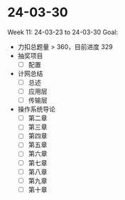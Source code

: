 # 24-03-30
Week 11: 24-03-23 to 24-03-30
Goal:
- 力扣总题量 > 360，目前进度 329
- 抽奖项目
  - [ ] 配置
- 计网总结
  - [ ] 总述
  - [ ] 应用层
  - [ ] 传输层
- 操作系统导论
  - [ ] 第二章
  - [ ] 第三章
  - [ ] 第四章
  - [ ] 第五章
  - [ ] 第六章
  - [ ] 第七章
  - [ ] 第八章
  - [ ] 第九章
  - [ ] 第十章
